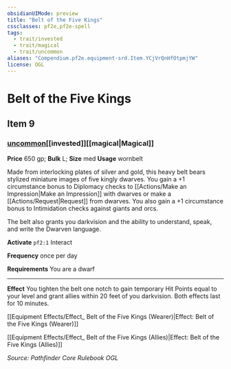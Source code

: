 ```yaml
---
obsidianUIMode: preview
title: "Belt of the Five Kings"
cssclasses: pf2e,pf2e-spell
tags:
  - trait/invested
  - trait/magical
  - trait/uncommon
aliases: "Compendium.pf2e.equipment-srd.Item.YCjVrQnHfOtpmjYW"
license: OGL
---
```

# Belt of the Five Kings
## Item 9
### [uncommon](uncommon.md "Uncommon Rarity Trait")[[invested]][[magical|Magical]]


**Price** 650 gp; 
**Bulk** L; **Size** med
**Usage** wornbelt

Made from interlocking plates of silver and gold, this heavy belt bears stylized miniature images of five kingly dwarves. You gain a +1 circumstance bonus to Diplomacy checks to [[Actions/Make an Impression|Make an Impression]] with dwarves or make a [[Actions/Request|Request]] from dwarves. You also gain a +1 circumstance bonus to Intimidation checks against giants and orcs.

The belt also grants you darkvision and the ability to understand, speak, and write the Dwarven language.

**Activate** `pf2:1` Interact

**Frequency** once per day

**Requirements** You are a dwarf

* * *

**Effect** You tighten the belt one notch to gain temporary Hit Points equal to your level and grant allies within 20 feet of you darkvision. Both effects last for 10 minutes.

[[Equipment Effects/Effect_ Belt of the Five Kings (Wearer)|Effect: Belt of the Five Kings (Wearer)]]

[[Equipment Effects/Effect_ Belt of the Five Kings (Allies)|Effect: Belt of the Five Kings (Allies)]]

*Source: Pathfinder Core Rulebook*
*OGL*